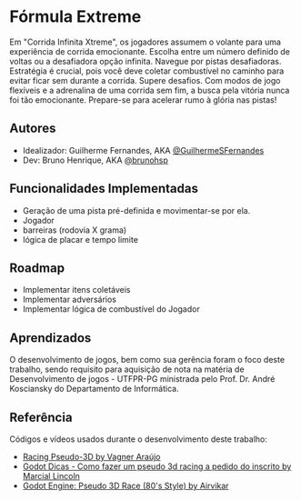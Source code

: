 
# Fórmula Extreme

Em "Corrida Infinita Xtreme", os jogadores assumem o volante para uma experiência
de corrida emocionante. Escolha entre um número definido de voltas ou a desafiadora
opção infinita. Navegue por pistas desafiadoras. Estratégia é crucial, pois você deve
coletar combustível no caminho para evitar ficar sem durante a corrida. Supere
desafios. Com modos de jogo flexíveis e a adrenalina de uma corrida sem fim, a
busca pela vitória nunca foi tão emocionante. Prepare-se para acelerar rumo à glória
nas pistas!


## Autores

- Idealizador: Guilherme Fernandes, AKA [@GuilhermeSFernandes](https://github.com/GuilhermeSFernandes)
- Dev: Bruno Henrique, AKA [@brunohsp](https://www.github.com/brunohsp)


## Funcionalidades Implementadas

- Geração de uma pista pré-definida e movimentar-se por ela.
- Jogador
- barreiras (rodovia X grama)
- lógica de placar e tempo limite


## Roadmap

- Implementar itens coletáveis
- Implementar adversários 
- Implementar lógica de combustível do Jogador



## Aprendizados

O desenvolvimento de jogos, bem como sua gerência foram o foco deste trabalho, sendo requisito para aquisição de nota na matéria de Desenvolvimento de jogos - UTFPR-PG ministrada pelo Prof. Dr. André Kosciansky do Departamento de Informática.


## Referência

Códigos e vídeos usados durante o desenvolvimento deste trabalho:

 - [Racing Pseudo-3D by Vagner Araújo](https://www.youtube.com/watch?v=lJrjh1Wr1Y8&list=PLA-J0ex1D9S32RlZhBsiurbNCYm6IG0dO&index=2&ab_channel=VagnerAraujo)
 - [Godot Dicas - Como fazer um pseudo 3d racing a pedido do inscrito by Marcial Lincoln](https://www.youtube.com/watch?v=ttAwELD21l0&ab_channel=MarcialLincoln)
 - [Godot Engine: Pseudo 3D Race (80's Style) by Airvikar](https://www.youtube.com/watch?v=SCnnCl47dVM&ab_channel=Airvikar)

